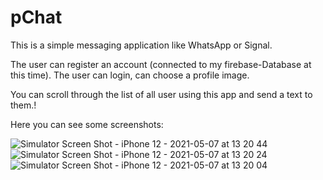 # pChat

This is a simple messaging application like WhatsApp or Signal.

The user can register an account (connected to my firebase-Database at this time).
The user can login, can choose a profile image.

You can scroll through the list of all user using this app and send a text to them.!

Here you can see some screenshots:

![Simulator Screen Shot - iPhone 12 - 2021-05-07 at 13 20 44](https://user-images.githubusercontent.com/39103327/117443565-9b17f500-af38-11eb-91a7-afd0565a1ac1.png)
![Simulator Screen Shot - iPhone 12 - 2021-05-07 at 13 20 24](https://user-images.githubusercontent.com/39103327/117443569-9d7a4f00-af38-11eb-9671-ed3f5343a1fa.png)
![Simulator Screen Shot - iPhone 12 - 2021-05-07 at 13 20 04](https://user-images.githubusercontent.com/39103327/117443574-9f441280-af38-11eb-9991-95b6c6003b9a.png)
